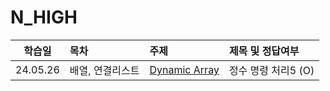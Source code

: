 # N_HIGH

|  학습일  | 목차             | 주제                                                     | 제목 및 정답여부    |
| :------: | :--------------- | :------------------------------------------------------- | :------------------ |
| 24.05.26 | 배열, 연결리스트 | [Dynamic Array](./배열,%20연결리스트/Dynamic%20Array.js) | 정수 명령 처리5 (O) |
